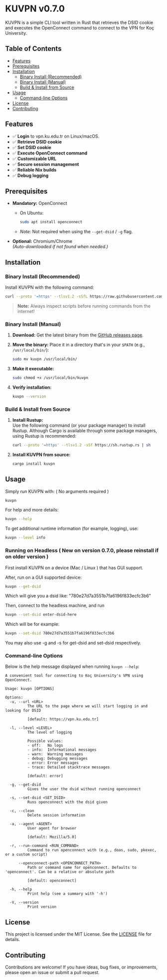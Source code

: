 # KUVPN v0.7.0

KUVPN is a simple CLI tool written in Rust that retrieves the DSID cookie and executes the OpenConnect command to connect to the VPN for Koç University.


## Table of Contents

- [Features](#features)
- [Prerequisites](#prerequisites)
- [Installation](#installation)
  - [Binary Install (Recommended)](#binary-install-recommended)
  - [Binary Install (Manual)](#binary-install-manual)
  - [Build & Install from Source](#build--install-from-source)
- [Usage](#usage)
  - [Command-line Options](#command-line-options)
- [License](#license)
- [Contributing](#contributing)


## Features

- ✅ **Login** to vpn.ku.edu.tr on Linux/macOS.
- ✅ **Retrieve DSID cookie**
- ✅ **Set DSID cookie**
- ✅ **Execute OpenConnect command**
- ✅ **Customizable URL**
- ✅ **Secure session management**
- ✅ **Reliable Nix builds**
- ✅ **Debug logging**


## Prerequisites

- **Mandatory:** OpenConnect  
  - On Ubuntu:  
    ```bash
    sudo apt install openconnect
    ```
  - *Note:* Not required when using the `--get-dsid` / `-g` flag.

- **Optional:** Chromium/Chrome  
  *(Auto-downloaded if not found when needed.)*


## Installation

### Binary Install (Recommended)

Install KUVPN with the following command:

```bash
curl --proto '=https' --tlsv1.2 -sSfL https://raw.githubusercontent.com/KUACC-VALAR-HPC-KOC-UNIVERSITY/kuvpn/main/install.sh | bash
```

> **Note:** Always inspect scripts before running commands from the internet!

### Binary Install (Manual)

1. **Download:** Get the latest binary from the [GitHub releases page](https://github.com/KUACC-VALAR-HPC-KOC-UNIVERSITY/kuvpn/releases).

2. **Move the binary:** Place it in a directory that's in your `$PATH` (e.g., `/usr/local/bin/`):

   ```bash
   sudo mv kuvpn /usr/local/bin/
   ```

3. **Make it executable:**

   ```bash
   sudo chmod +x /usr/local/bin/kuvpn
   ```

4. **Verify installation:**

   ```bash
   kuvpn --version
   ```

### Build & Install from Source

1. **Install Rustup:**  
   Use the following command (or your package manager) to install Rustup. Although Cargo is available through some package managers, using Rustup is recommended:

   ```bash
   curl --proto '=https' --tlsv1.2 -sSf https://sh.rustup.rs | sh
   ```

2. **Install KUVPN from source:**

   ```bash
   cargo install kuvpn
   ```


## Usage

Simply run KUVPN with: ( No arguments required )

```bash
kuvpn
```

For help and more details:

```bash
kuvpn --help
```

To get additional runtime information (for example, logging), use:

```bash
kuvpn --level info
```

### Running on Headless ( New on version 0.7.0, please reinstall if on older version )

First install KUVPN on a device (Mac / Linux ) that has GUI support. 

After, run on a GUI supported device:

```bash
kuvpn --get-dsid
```

Which will give you a dsid like: "780e27d7a3551b7fa6196f833ecfc3b6"

Then, connect to the headless machine, and run 

```bash
kuvpn --set-dsid enter-dsid-here
```

Which will be for example:

```bash
kuvpn --set-dsid 780e27d7a3551b7fa6196f833ecfc3b6
```

You may also use -g and -s for get-dsid and set-dsid respectively. 

### Command-line Options

Below is the help message displayed when running `kuvpn --help`:

```text
A convenient tool for connecting to Koç University's VPN using OpenConnect.

Usage: kuvpn [OPTIONS]

Options:
  -u, --url <URL>
          The URL to the page where we will start logging in and looking for DSID
          
          [default: https://vpn.ku.edu.tr]

  -l, --level <LEVEL>
          The level of logging

          Possible values:
          - off:   No logs
          - info:  Informational messages
          - warn:  Warning messages
          - debug: Debugging messages
          - error: Error messages
          - trace: Detailed stacktrace messages
          
          [default: error]

  -g, --get-dsid
          Gives the user the dsid without running openconnect

  -s, --set-dsid <SET_DSID>
          Runs openconnect with the dsid given

  -c, --clean
          Delete session information

  -a, --agent <AGENT>
          User agent for browser
          
          [default: Mozilla/5.0]

  -r, --run-command <RUN_COMMAND>
          Command to run openconnect with (e.g., doas, sudo, pkexec, or a custom script)

      --openconnect-path <OPENCONNECT_PATH>
          Path or command name for openconnect. Defaults to 'openconnect'. Can be a relative or absolute path
          
          [default: openconnect]

  -h, --help
          Print help (see a summary with '-h')

  -V, --version
          Print version
```


## License

This project is licensed under the MIT License. See the [LICENSE](LICENSE) file for details.



## Contributing

Contributions are welcome! If you have ideas, bug fixes, or improvements, please open an issue or submit a pull request.

